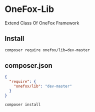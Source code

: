 # OneFox-Lib

Extend Class Of OneFox Framework

## Install

```sh
composer require onefox/lib=dev-master
```

## composer.json

```json
{
  "require": {
    "onefox/lib": "dev-master"
  }
}
```

```sh
composer install
```
